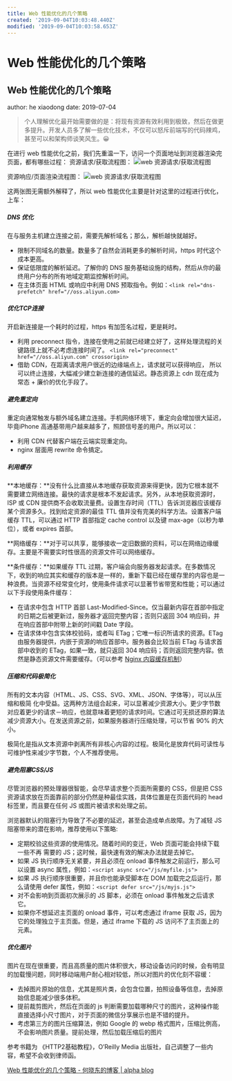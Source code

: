 ```yaml
---
title: Web 性能优化的几个策略
created: '2019-09-04T10:03:48.440Z'
modified: '2019-09-04T10:03:58.653Z'
---
```


# Web 性能优化的几个策略

## Web 性能优化的几个策略

author: he xiaodong date: 2019\-07\-04

> 个人理解优化最开始需要做的是：将现有资源有效利用到极致，然后在做更多提升。开发人员多了解一些优化技术，不仅可以怒斥前端写的代码辣鸡，甚至可以和架构师谈笑风生。😀

在进行 web 性能优化之前，我们先重温一下，访问一个页面地址到浏览器渲染完页面，都有哪些过程：
资源请求/获取流程图：
![web 资源请求/获取流程图](https://alpha2016.github.io/img/2019-07-04-web-progress-send.jpg)

资源响应/页面渲染流程图：
![web 资源请求/获取流程图](https://alpha2016.github.io/img/2019-07-04-web-progress-handle.jpg)

这两张图无需额外解释了，所以 web 性能优化主要是针对这里的过程进行优化，上车：

##### DNS 优化[](#dns-优化)

在与服务主机建立连接之前，需要先解析域名；那么，解析越快就越好。

*   限制不同域名的数量。数量多了自然会消耗更多的解析时间，https 时代这个成本更高。
*   保证低限度的解析延迟。了解你的 DNS 服务基础设施的结构，然后从你的最终用户分布的所有地域定期监控解析时间。
*   在主体页面 HTML 或响应中利用 DNS 预取指令。例如：`<link rel="dns-prefetch" href="//oss.aliyun.com>`

##### 优化TCP连接[](#优化tcp连接)

开启新连接是一个耗时的过程，https 有加签名过程，更是耗时。

*   利用 preconnect 指令，连接在使用之前就已经建立好了，这样处理流程的关键路径上就不必考虑连接时间了。 `<link rel="preconnect" href="//oss.aliyun.com" crossorigin>`
*   借助 CDN，在距离请求用户很近的边缘端点上，请求就可以获得响应， 所以可以终止连接，大幅减少建立新连接的通信延迟。静态资源上 cdn 现在成为常态 + 廉价的优化手段了。

##### 避免重定向[](#避免重定向)

重定向通常触发与额外域名建立连接。手机网络环境下，重定向会增加很大延迟，毕竟iPhone 高通基带用户越来越多了，照顾信号差的用户。所以可以：

*   利用 CDN 代替客户端在云端实现重定向。
*   nginx 层面用 rewrite 命令搞定。

##### 利用缓存[](#利用缓存)

**本地缓存：**没有什么比直接从本地缓存获取资源来得更快，因为它根本就不需要建立网络连接。最快的请求是根本不发起请求。另外，从本地获取资源时，ISP 或 CDN 提供商不会收取流量费。设置生存时间（TTL）告诉浏览器应该缓存某个资源多久。找到给定资源的最佳 TTL 值并没有完美的科学方法。设置客户端缓存 TTL，可以通过 HTTP 首部指定 cache control 以及键 max\-age（以秒为单位），或者 expires 首部。

**网络缓存：**对于可以共享，能够接收一定旧数据的资料，可以在网络边缘缓存。主要是不需要实时性很高的资源文件可以网络缓存。

**条件缓存：**如果缓存 TTL 过期，客户端会向服务器发起请求。在多数情况下，收到的响应其实和缓存的版本是一样的，重新下载已经在缓存里的内容也是一种浪费。当资源不经常变化时，使用条件请求可以显著节省带宽和性能；可以通过以下手段使用条件缓存：

*   在请求中包含 HTTP 首部 Last\-Modified\-Since。仅当最新内容在首部中指定的日期之后被更新过，服务器才返回完整内容；否则只返回 304 响应码，并在响应首部中附带上新的时间戳 Date 字段。
*   在请求体中包含实体校验码，或者叫 ETag；它唯一标识所请求的资源。ETag 由服务器提供，内嵌于资源的响应首部中。服务器会比较当前 ETag 与请求首部中收到的 ETag，如果一致，就只返回 304 响应码；否则返回完整内容。依然是静态资源文件需要缓存。（可以参考 [Nginx 内容缓存机制](https://segmentfault.com/a/1190000019179879)）

##### 压缩和代码极简化[](#压缩和代码极简化)

所有的文本内容（HTML、JS、CSS、SVG、XML、JSON、字体等），可以从压缩和极简 化中受益。这两种方法组合起来，可以显著减少资源大小。更少字节数对应着更少的请求－响应，也就意味着更短的请求时间。它通过可无损还原的算法减少资源大小。在发送资源之前，如果服务器进行压缩处理，可以节省 90% 的大小。

极简化是指从文本资源中剥离所有非核心内容的过程。极简化是放弃代码可读性与可维护性来减少字节数，个人不推荐使用。

##### 避免阻塞CSS/JS[](#避免阻塞cssjs)

尽管浏览器的预处理器很智能，会尽早请求整个页面所需要的 CSS，但是把 CSS 资源请求放在页面靠前的部分仍然是种最佳实践，具体位置是在页面代码的 head 标签里，而且要在任何 JS 或图片被请求和处理之前。

浏览器默认的阻塞行为导致了不必要的延迟，甚至会造成单点故障。为了减轻 JS 阻塞带来的潜在影响，推荐使用以下策略:

*   定期校验这些资源的使用情况。随着时间的变迁，Web 页面可能会持续下载一些不再 需要的 JS；这时候，最快速有效的解决办法就是去掉它。
*   如果 JS 执行顺序无关紧要，并且必须在 onload 事件触发之前运行，那么可以设置 async 属性，例如：`<script async src="/js/myfile.js">`
*   如果 JS 执行顺序很重要，并且你也能承受脚本在 DOM 加载完之后运行，那么请使用 defer 属性，例如：`<script defer src="/js/myjs.js">`
*   对不会影响到页面初次展示的 JS 脚本，必须在 onload 事件触发之后请求它。
*   如果你不想延迟主页面的 onload 事件，可以考虑通过 iframe 获取 JS，因为它的处理独立于主页面。但是，通过 iframe 下载的 JS 访问不了主页面上的元素。

##### 优化图片[](#优化图片)

图片在现在很重要，而且高质量的图片体积很大，移动设备访问的时候，会有明显的加载慢问题，同时移动端用户耐心相对较低，所以对图片的优化刻不容缓：

*   去掉图片原始的信息，尤其是照片类，会包含位置，拍照设备等信息，去掉原始信息能减少很多体积。
*   提前裁剪图片，然后在页面的 js 判断需要加载哪种尺寸的图片，这种操作能直接选择小尺寸图片，对于页面的微信分享展示也是不错的提升。
*   考虑第三方的图片压缩算法，例如 Google 的 webp 格式图片，压缩比例高，不会影响图片质量。提前处理，然后加载压缩后的图片

参考书籍为 《HTTP2基础教程》，O’Reilly Media 出版社，自己调整了一些内容，希望不会收到律师函。

[Web 性能优化的几个策略 - 何晓东的博客 | alpha blog](https://alpha2016.github.io/2019/07/04/Web%E6%80%A7%E8%83%BD%E4%BC%98%E5%8C%96%E7%9A%84%E5%87%A0%E4%B8%AA%E7%AD%96%E7%95%A5/)

